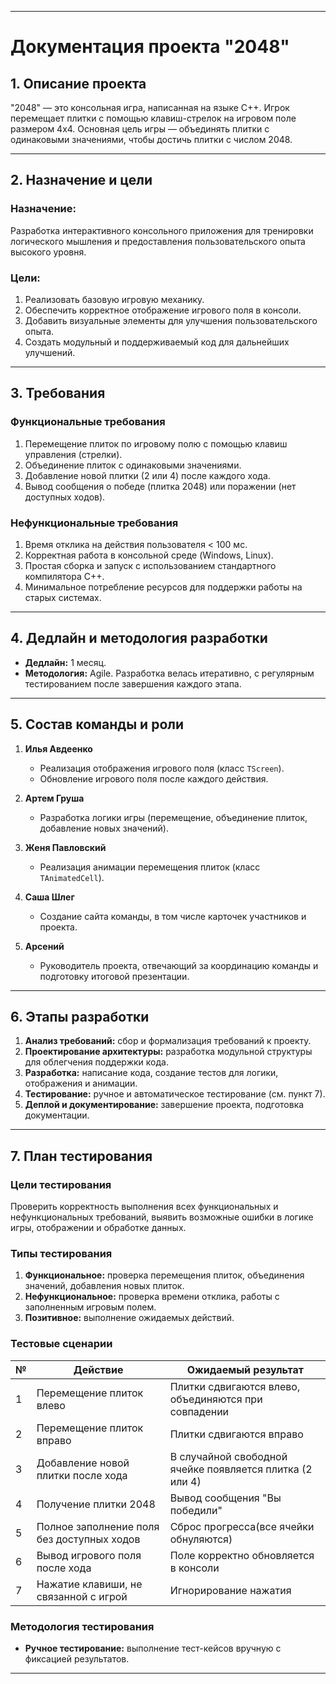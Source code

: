 
---

# **Документация проекта "2048"**

## **1. Описание проекта**
"2048" — это консольная игра, написанная на языке C++. Игрок перемещает плитки с помощью клавиш-стрелок на игровом поле размером 4x4. Основная цель игры — объединять плитки с одинаковыми значениями, чтобы достичь плитки с числом 2048.  

---

## **2. Назначение и цели**
### **Назначение:**
Разработка интерактивного консольного приложения для тренировки логического мышления и предоставления пользовательского опыта высокого уровня.  

### **Цели:**  
1. Реализовать базовую игровую механику.  
2. Обеспечить корректное отображение игрового поля в консоли.  
3. Добавить визуальные элементы для улучшения пользовательского опыта.  
4. Создать модульный и поддерживаемый код для дальнейших улучшений.  

---

## **3. Требования**

### **Функциональные требования**
1. Перемещение плиток по игровому полю с помощью клавиш управления (стрелки).  
2. Объединение плиток с одинаковыми значениями.  
3. Добавление новой плитки (2 или 4) после каждого хода.  
4. Вывод сообщения о победе (плитка 2048) или поражении (нет доступных ходов).  

### **Нефункциональные требования**
1. Время отклика на действия пользователя < 100 мс.  
2. Корректная работа в консольной среде (Windows, Linux).  
3. Простая сборка и запуск с использованием стандартного компилятора C++.  
4. Минимальное потребление ресурсов для поддержки работы на старых системах.  

---

## **4. Дедлайн и методология разработки**
- **Дедлайн:** 1 месяц.  
- **Методология:** Agile. Разработка велась итеративно, с регулярным тестированием после завершения каждого этапа.  

---

## **5. Состав команды и роли**
1. **Илья Авдеенко**  
   - Реализация отображения игрового поля (класс `TScreen`).  
   - Обновление игрового поля после каждого действия.  

2. **Артем Груша**  
   - Разработка логики игры (перемещение, объединение плиток, добавление новых значений). 

3. **Женя Павловский**  
   - Реализация анимации перемещения плиток (класс `TAnimatedCell`).  

4. **Саша Шлег**  
   - Создание сайта команды, в том числе карточек участников и проекта.  

5. **Арсений**  
   - Руководитель проекта, отвечающий за координацию команды и подготовку итоговой презентации.  

---

## **6. Этапы разработки**
1. **Анализ требований:** сбор и формализация требований к проекту.  
2. **Проектирование архитектуры:** разработка модульной структуры для облегчения поддержки кода.  
3. **Разработка:** написание кода, создание тестов для логики, отображения и анимации.  
4. **Тестирование:** ручное и автоматическое тестирование (см. пункт 7).  
5. **Деплой и документирование:** завершение проекта, подготовка документации.  

---

## **7. План тестирования**

### **Цели тестирования**
Проверить корректность выполнения всех функциональных и нефункциональных требований, выявить возможные ошибки в логике игры, отображении и обработке данных.  

### **Типы тестирования**
1. **Функциональное:** проверка перемещения плиток, объединения значений, добавления новых плиток.  
2. **Нефункциональное:** проверка времени отклика, работы с заполненным игровым полем.  
3. **Позитивное:** выполнение ожидаемых действий.    

### **Тестовые сценарии**
| №  | Действие                              | Ожидаемый результат                          |
|----|---------------------------------------|----------------------------------------------|
| 1  | Перемещение плиток влево              | Плитки сдвигаются влево, объединяются при совпадении |
| 2  | Перемещение плиток вправо             | Плитки сдвигаются вправо                     |
| 3  | Добавление новой плитки после хода    | В случайной свободной ячейке появляется плитка (2 или 4) |
| 4  | Получение плитки 2048                 | Вывод сообщения "Вы победили"               |
| 5  | Полное заполнение поля без доступных ходов | Сброс прогресса(все ячейки             обнуляются)            |
| 6  | Вывод игрового поля после хода        | Поле корректно обновляется в консоли         |
| 7  | Нажатие клавиши, не связанной с игрой | Игнорирование нажатия                       |

### **Методология тестирования**
- **Ручное тестирование:** выполнение тест-кейсов вручную с фиксацией результатов.  

---

